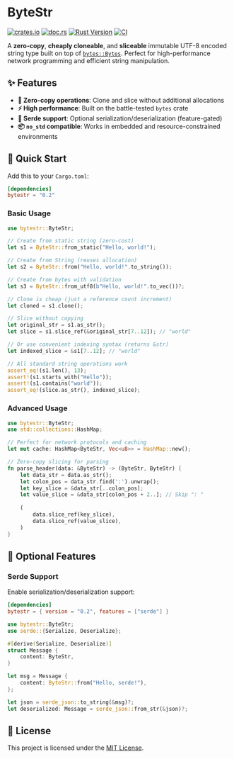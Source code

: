 # ByteStr

[![crates.io](https://img.shields.io/crates/v/bytestr.svg)](https://crates.io/crates/bytestr)
[![doc.rs](https://img.shields.io/badge/docs-latest-blue.svg?style=flat-square)](https://docs.rs/bytestr)
[![Rust Version](https://img.shields.io/badge/rust-1.83.0%2B-orange.svg)](https://www.rust-lang.org)
[![CI](https://github.com/lexoliu/bytestr/workflows/CI/badge.svg)](https://github.com/lexoliu/bytestr/actions)

A **zero-copy**, **cheaply cloneable**, and **sliceable** immutable UTF-8 encoded string type built on top of [`bytes::Bytes`](https://docs.rs/bytes). Perfect for high-performance network programming and efficient string manipulation.

## ✨ Features

- **🚀 Zero-copy operations**: Clone and slice without additional allocations
- **⚡ High performance**: Built on the battle-tested `bytes` crate
- **🔄 Serde support**: Optional serialization/deserialization (feature-gated)
- **📦 `no_std` compatible**: Works in embedded and resource-constrained environments

## 🚀 Quick Start

Add this to your `Cargo.toml`:

```toml
[dependencies]
bytestr = "0.2"
```

### Basic Usage

```rust
use bytestr::ByteStr;

// Create from static string (zero-cost)
let s1 = ByteStr::from_static("Hello, world!");

// Create from String (reuses allocation)
let s2 = ByteStr::from("Hello, world!".to_string());

// Create from bytes with validation
let s3 = ByteStr::from_utf8(b"Hello, world!".to_vec())?;

// Clone is cheap (just a reference count increment)
let cloned = s1.clone();

// Slice without copying
let original_str = s1.as_str();
let slice = s1.slice_ref(&original_str[7..12]); // "world"

// Or use convenient indexing syntax (returns &str)
let indexed_slice = &s1[7..12]; // "world"

// All standard string operations work
assert_eq!(s1.len(), 13);
assert!(s1.starts_with("Hello"));
assert!(s1.contains("world"));
assert_eq!(slice.as_str(), indexed_slice);
```

### Advanced Usage

```rust
use bytestr::ByteStr;
use std::collections::HashMap;

// Perfect for network protocols and caching
let mut cache: HashMap<ByteStr, Vec<u8>> = HashMap::new();

// Zero-copy slicing for parsing
fn parse_header(data: &ByteStr) -> (ByteStr, ByteStr) {
    let data_str = data.as_str();
    let colon_pos = data_str.find(':').unwrap();
    let key_slice = &data_str[..colon_pos];
    let value_slice = &data_str[colon_pos + 2..]; // Skip ": "
    
    (
        data.slice_ref(key_slice),
        data.slice_ref(value_slice),
    )
}
```

## 🔧 Optional Features

### Serde Support

Enable serialization/deserialization support:

```toml
[dependencies]
bytestr = { version = "0.2", features = ["serde"] }
```

```rust
use bytestr::ByteStr;
use serde::{Serialize, Deserialize};

#[derive(Serialize, Deserialize)]
struct Message {
    content: ByteStr,
}

let msg = Message {
    content: ByteStr::from("Hello, serde!"),
};

let json = serde_json::to_string(&msg)?;
let deserialized: Message = serde_json::from_str(&json)?;
```

## 📄 License

This project is licensed under the [MIT License](./LICENSE).